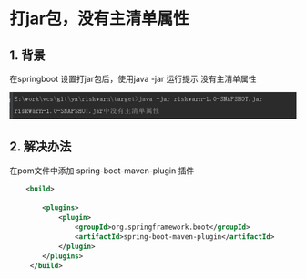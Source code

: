 # 打jar包，没有主清单属性

## 1. 背景

在springboot 设置打jar包后，使用java -jar 运行提示 没有主清单属性

![image-20201026103541437](./img/image-20201026103541437.png)

## 2. 解决办法

在pom文件中添加 spring-boot-maven-plugin 插件

```xml
    <build>

        <plugins>
            <plugin>
                <groupId>org.springframework.boot</groupId>
                <artifactId>spring-boot-maven-plugin</artifactId>
            </plugin>
        </plugins>
     </build>
```